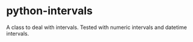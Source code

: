 python-intervals
================

A class to deal with intervals. Tested with numeric intervals and datetime intervals.
